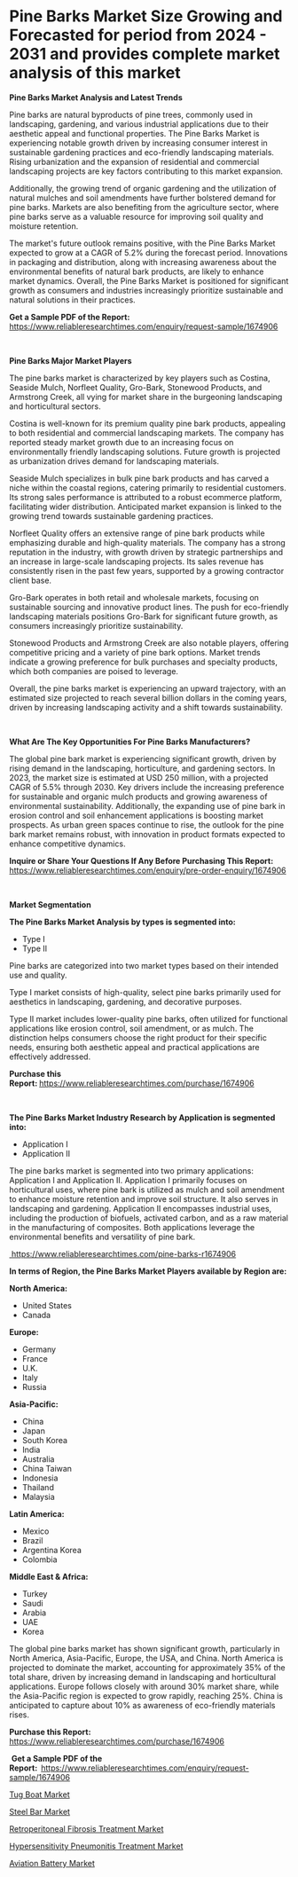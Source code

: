 <p><h1>Pine Barks Market Size Growing and Forecasted for period from 2024 - 2031 and provides complete market analysis of this market</h1></p><p><strong>Pine Barks Market Analysis and Latest Trends</strong></p>
<p><p>Pine barks are natural byproducts of pine trees, commonly used in landscaping, gardening, and various industrial applications due to their aesthetic appeal and functional properties. The Pine Barks Market is experiencing notable growth driven by increasing consumer interest in sustainable gardening practices and eco-friendly landscaping materials. Rising urbanization and the expansion of residential and commercial landscaping projects are key factors contributing to this market expansion.</p><p>Additionally, the growing trend of organic gardening and the utilization of natural mulches and soil amendments have further bolstered demand for pine barks. Markets are also benefiting from the agriculture sector, where pine barks serve as a valuable resource for improving soil quality and moisture retention.</p><p>The market's future outlook remains positive, with the Pine Barks Market expected to grow at a CAGR of 5.2% during the forecast period. Innovations in packaging and distribution, along with increasing awareness about the environmental benefits of natural bark products, are likely to enhance market dynamics. Overall, the Pine Barks Market is positioned for significant growth as consumers and industries increasingly prioritize sustainable and natural solutions in their practices.</p></p>
<p><strong>Get a Sample PDF of the Report:&nbsp;</strong> <a href="https://www.reliableresearchtimes.com/enquiry/request-sample/1674906?utm_campaign=1266&utm_medium=2&utm_source=Github&utm_content=ia&utm_term=10102024&utm_id=pine-barks">https://www.reliableresearchtimes.com/enquiry/request-sample/1674906</a></p>
<p>&nbsp;</p>
<p><strong>Pine Barks Major Market Players</strong></p>
<p><p>The pine barks market is characterized by key players such as Costina, Seaside Mulch, Norfleet Quality, Gro-Bark, Stonewood Products, and Armstrong Creek, all vying for market share in the burgeoning landscaping and horticultural sectors.</p><p>Costina is well-known for its premium quality pine bark products, appealing to both residential and commercial landscaping markets. The company has reported steady market growth due to an increasing focus on environmentally friendly landscaping solutions. Future growth is projected as urbanization drives demand for landscaping materials.</p><p>Seaside Mulch specializes in bulk pine bark products and has carved a niche within the coastal regions, catering primarily to residential customers. Its strong sales performance is attributed to a robust ecommerce platform, facilitating wider distribution. Anticipated market expansion is linked to the growing trend towards sustainable gardening practices.</p><p>Norfleet Quality offers an extensive range of pine bark products while emphasizing durable and high-quality materials. The company has a strong reputation in the industry, with growth driven by strategic partnerships and an increase in large-scale landscaping projects. Its sales revenue has consistently risen in the past few years, supported by a growing contractor client base.</p><p>Gro-Bark operates in both retail and wholesale markets, focusing on sustainable sourcing and innovative product lines. The push for eco-friendly landscaping materials positions Gro-Bark for significant future growth, as consumers increasingly prioritize sustainability.</p><p>Stonewood Products and Armstrong Creek are also notable players, offering competitive pricing and a variety of pine bark options. Market trends indicate a growing preference for bulk purchases and specialty products, which both companies are poised to leverage.</p><p>Overall, the pine barks market is experiencing an upward trajectory, with an estimated size projected to reach several billion dollars in the coming years, driven by increasing landscaping activity and a shift towards sustainability.</p></p>
<p>&nbsp;</p>
<p><strong>What Are The Key Opportunities For Pine Barks Manufacturers?</strong></p>
<p><p>The global pine bark market is experiencing significant growth, driven by rising demand in the landscaping, horticulture, and gardening sectors. In 2023, the market size is estimated at USD 250 million, with a projected CAGR of 5.5% through 2030. Key drivers include the increasing preference for sustainable and organic mulch products and growing awareness of environmental sustainability. Additionally, the expanding use of pine bark in erosion control and soil enhancement applications is boosting market prospects. As urban green spaces continue to rise, the outlook for the pine bark market remains robust, with innovation in product formats expected to enhance competitive dynamics.</p></p>
<p><strong>Inquire or Share Your Questions If Any Before Purchasing This Report:</strong> <a href="https://www.reliableresearchtimes.com/enquiry/pre-order-enquiry/1674906?utm_campaign=1266&utm_medium=2&utm_source=Github&utm_content=ia&utm_term=10102024&utm_id=pine-barks">https://www.reliableresearchtimes.com/enquiry/pre-order-enquiry/1674906</a></p>
<p>&nbsp;</p>
<p><strong>Market Segmentation</strong></p>
<p><strong>The Pine Barks Market Analysis by types is segmented into:</strong></p>
<p><ul><li>Type I</li><li>Type II</li></ul></p>
<p><p>Pine barks are categorized into two market types based on their intended use and quality. </p><p>Type I market consists of high-quality, select pine barks primarily used for aesthetics in landscaping, gardening, and decorative purposes. </p><p>Type II market includes lower-quality pine barks, often utilized for functional applications like erosion control, soil amendment, or as mulch. The distinction helps consumers choose the right product for their specific needs, ensuring both aesthetic appeal and practical applications are effectively addressed.</p></p>
<p><strong>Purchase this Report:&nbsp;</strong><a href="https://www.reliableresearchtimes.com/purchase/1674906?utm_campaign=1266&utm_medium=2&utm_source=Github&utm_content=ia&utm_term=10102024&utm_id=pine-barks">https://www.reliableresearchtimes.com/purchase/1674906</a></p>
<p>&nbsp;</p>
<p><strong>The Pine Barks Market Industry Research by Application is segmented into:</strong></p>
<p><ul><li>Application I</li><li>Application II</li></ul></p>
<p><p>The pine barks market is segmented into two primary applications: Application I and Application II. Application I primarily focuses on horticultural uses, where pine bark is utilized as mulch and soil amendment to enhance moisture retention and improve soil structure. It also serves in landscaping and gardening. Application II encompasses industrial uses, including the production of biofuels, activated carbon, and as a raw material in the manufacturing of composites. Both applications leverage the environmental benefits and versatility of pine bark.</p></p>
<p><a href="https://www.reliableresearchtimes.com/pine-barks-r1674906?utm_campaign=1266&utm_medium=2&utm_source=Github&utm_content=ia&utm_term=10102024&utm_id=pine-barks">&nbsp;https://www.reliableresearchtimes.com/pine-barks-r1674906</a></p>
<p><strong>In terms of Region, the Pine Barks Market Players available by Region are:</strong></p>
<p>
    <p> <strong> North America: </strong>
        <ul>
            <li>United States</li>
            <li>Canada</li>
        </ul>
        </p> 
    <p> <strong> Europe: </strong>
        <ul>
            <li>Germany</li>
            <li>France</li>
            <li>U.K.</li>
            <li>Italy</li>
            <li>Russia</li>
        </ul>
        </p> 
    <p> <strong> Asia-Pacific: </strong>
        <ul>
            <li>China</li>
            <li>Japan</li>
            <li>South Korea</li>
            <li>India</li>
            <li>Australia</li>
            <li>China Taiwan</li>
            <li>Indonesia</li>
            <li>Thailand</li>
            <li>Malaysia</li>
        </ul>
        </p> 
    <p> <strong> Latin America: </strong>
        <ul>
            <li>Mexico</li>
            <li>Brazil</li>
            <li>Argentina Korea</li>
            <li>Colombia</li>
        </ul>
        </p> 
    <p> <strong> Middle East & Africa: </strong>
        <ul>
            <li>Turkey</li>
            <li>Saudi</li>
            <li>Arabia</li>
            <li>UAE</li>
            <li>Korea</li>
        </ul>
    </p>
    </p>
<p><p>The global pine barks market has shown significant growth, particularly in North America, Asia-Pacific, Europe, the USA, and China. North America is projected to dominate the market, accounting for approximately 35% of the total share, driven by increasing demand in landscaping and horticultural applications. Europe follows closely with around 30% market share, while the Asia-Pacific region is expected to grow rapidly, reaching 25%. China is anticipated to capture about 10% as awareness of eco-friendly materials rises.</p></p>
<p><strong>Purchase this Report: </strong><a href="https://www.reliableresearchtimes.com/purchase/1674906?utm_campaign=1266&utm_medium=2&utm_source=Github&utm_content=ia&utm_term=10102024&utm_id=pine-barks">https://www.reliableresearchtimes.com/purchase/1674906</a></p>
<p>&nbsp;<strong>Get a Sample PDF of the Report:&nbsp;&nbsp;</strong><a href="https://www.reliableresearchtimes.com/enquiry/request-sample/1674906?utm_campaign=1266&utm_medium=2&utm_source=Github&utm_content=ia&utm_term=10102024&utm_id=pine-barks">https://www.reliableresearchtimes.com/enquiry/request-sample/1674906</a></p>
<p><strong></strong></p>
<p><p><a href="https://www.linkedin.com/pulse/global-tug-boat-market-size-expected-reach-cagr-147-report-pwjbf?utm_campaign=1266&utm_medium=2&utm_source=Github&utm_content=ia&utm_term=10102024&utm_id=pine-barks">Tug Boat Market</a></p><p><a href="https://www.linkedin.com/pulse/evolution-steel-bar-market-key-shifts-from-2024-2031-imarkete-j2uif?utm_campaign=1266&utm_medium=2&utm_source=Github&utm_content=ia&utm_term=10102024&utm_id=pine-barks">Steel Bar Market</a></p><p><a href="https://www.linkedin.com/pulse/what-current-future-prospects-retroperitoneal-fibrosis-treatment-p5poc?utm_campaign=1266&utm_medium=2&utm_source=Github&utm_content=ia&utm_term=10102024&utm_id=pine-barks">Retroperitoneal Fibrosis Treatment Market</a></p><p><a href="https://www.linkedin.com/pulse/global-hypersensitivity-pneumonitis-treatment-industry-research-oysoc?utm_campaign=1266&utm_medium=2&utm_source=Github&utm_content=ia&utm_term=10102024&utm_id=pine-barks">Hypersensitivity Pneumonitis Treatment Market</a></p><p><a href="https://www.linkedin.com/pulse/aviation-battery-market-size-type-nickel-cadmium-batterylead-m5sie?utm_campaign=1266&utm_medium=2&utm_source=Github&utm_content=ia&utm_term=10102024&utm_id=pine-barks">Aviation Battery Market</a></p></p>